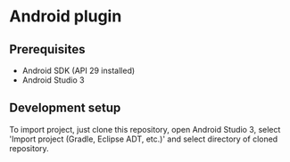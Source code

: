 # Android plugin

## Prerequisites

* Android SDK (API 29 installed)
* Android Studio 3

## Development setup

To import project, just clone this repository, open Android Studio 3, select 'Import project (Gradle, Eclipse ADT, etc.)' and select directory of cloned repository. 
